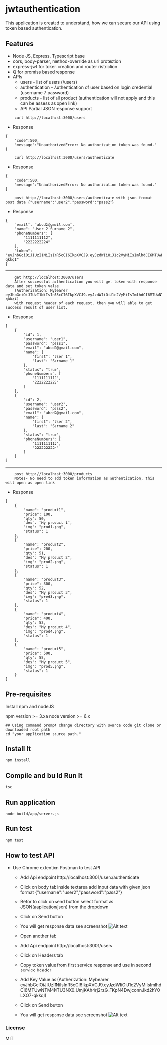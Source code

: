 # jwtauthentication
This application is created to understand, how we can secure our API using token based authentication.

## Features
* Node JS, Express, Typescript base
* cors, body-parser, method-override as url protection
* express-jwt for token creation and router ristriction
* Q for promiss based response
* APIs 
    - users - list of users (/users)
    - authentication  - Authentication of user based on login credential (username 7 password)
    - products - list of all product (authentication will not apply and this can be assess as open link)
    - API Partial JSON response support 
```
    curl http://localhost:3000/users
```
- Response 
```
{
    "code":500,
    "message":"UnauthorizedError: No authorization token was found."
}
```
```
    curl http://localhost:3000/users/authenticate
```
- Response 
```
{
    "code":500,
    "message":"UnauthorizedError: No authorization token was found."
}
```
```
    post http://localhost:3000/users/authenticate with json fromat post data {"username":"user2","password":"pass2"}
```
- Response
```
{
    "email": "abcd2@gmail.com",
    "name": "User 2 Surname 2",
    "phoneNumbers": [
        "1111111112",
        "2222222224"
    ],
    "token": "eyJhbGciOiJIUzI1NiIsInR5cCI6IkpXVCJ9.eyJzdWIiOiJ1c2VyMiIsImlhdCI6MTUwNTM4NTU3NX0.UmjKAh4rj2rzG_TKpN4DwjconnJkd2hY0LXO7-qkkqI"
}
```
---
```
    get http://localhost:3000/users 
    After successful authentication you will get token with response data and set token value 
    (Autherization: Mybearer eyJhbGciOiJIUzI1NiIsInR5cCI6IkpXVCJ9.eyJzdWIiOiJ1c2VyMiIsImlhdCI6MTUwNTM4NTU3NX0.UmjKAh4rj2rzG_TKpN4DwjconnJkd2hY0LXO7-qkkqI)
    with request header of each request. then you will able to get success result of user list.
```
- Response
```
[
    {
        "id": 1,
        "username": "user1",
        "password": "pass1",
        "email": "abcd1@gmail.com",
        "name": {
            "first": "User 1",
            "last": "Surname 1"
        },
        "status": "true",
        "phoneNumbers": [
            "1111111111",
            "2222222222"
        ]
    },
    {
        "id": 2,
        "username": "user2",
        "password": "pass2",
        "email": "abcd2@gmail.com",
        "name": {
            "first": "User 2",
            "last": "Surname 2"
        },
        "status": "true",
        "phoneNumbers": [
            "1111111112",
            "2222222224"
        ]
    }
]
```
---
```
    post http://localhost:3000/products
    Notes- No need to add token information as authentication, this will open as open link
```
- Response
```
[
    {
        "name": "product1",
        "price": 100,
        "qty": 50,
        "des": "My product 1",
        "img": "prod1.png",
        "status": 1
    },
    {
        "name": "product2",
        "price": 200,
        "qty": 51,
        "des": "My product 2",
        "img": "prod2.png",
        "status": 1
    },
    {
        "name": "product3",
        "price": 300,
        "qty": 52,
        "des": "My product 3",
        "img": "prod3.png",
        "status": 1
    },
    {
        "name": "product4",
        "price": 400,
        "qty": 53,
        "des": "My product 4",
        "img": "prod4.png",
        "status": 1
    },
    {
        "name": "product5",
        "price": 500,
        "qty": 55,
        "des": "My product 5",
        "img": "prod5.png",
        "status": 1
    }
]
```

## Pre-requisites

Install npm and nodeJS

npm version >= 3.xa
node version >= 6.x

```
## Using command prompt change directory with source code git clone or downloaded root path
cd "your application source path."
```
## Install It

```
npm install
```
## Compile and build Run It
```
tsc
```
## Run application
```
node build/app/server.js
```
## Run test
```
npm test
```
## How to test API
- Use Chrome extention Postman to test API  
    * Add Api endpoint http://localhost:3001/users/authenticate
    * Click on body tab
     inside textarea add input data with given json format {"username":"user2","password":"pass2"}
    * Befor to click on send button select format as JSON(aaplication/json) from the dropdown
    * Click on Send button 
    * You will get response data see screenshot
    ![Alt text](/images/testservice1.jpg?raw=true "First Service")


    * Open another tab 
    * Add Api endpoint http://localhost:3001/users
    * Click on Headers tab
    * Copy token value from first service response and use in second service header  
    * Add Key Value as (Autherization: Mybearer eyJhbGciOiJIUzI1NiIsInR5cCI6IkpXVCJ9.eyJzdWIiOiJ1c2VyMiIsImlhdCI6MTUwNTM4NTU3NX0.UmjKAh4rj2rzG_TKpN4DwjconnJkd2hY0LXO7-qkkqI)
    * Click on Send button 
    * You will get response data see screenshot
    ![Alt text](/images/testservice2.jpg?raw=true "Second Service")
### License
MIT